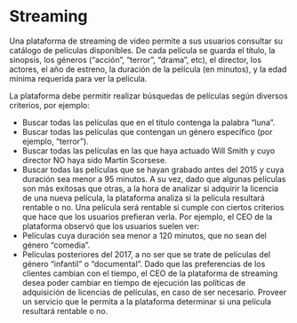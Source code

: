 # Streaming
Una plataforma de streaming de video permite a sus usuarios consultar su
catálogo de películas disponibles. De cada película se guarda el título, la sinopsis, los géneros
(“acción”, “terror”, “drama”, etc), el director, los actores, el año de estreno, la duración de la
película (en minutos), y la edad mínima requerida para ver la película.  

La plataforma debe permitir realizar búsquedas de películas según diversos criterios, por ejemplo:
- Buscar todas las películas que en el título contenga la palabra “luna”.
- Buscar todas las películas que contengan un género específico (por ejemplo, “terror”).
- Buscar todas las películas en las que haya actuado Will Smith y cuyo director NO haya sido Martin Scorsese.
- Buscar todas las películas que se hayan grabado antes del 2015 y cuya duración sea menor a 95 minutos.
A su vez, dado que algunas películas son más exitosas que otras, a la hora de analizar si
adquirir la licencia de una nueva película, la plataforma analiza si la película resultará rentable
o no. Una película será rentable si cumple con ciertos criterios que hace que los usuarios
prefieran verla. Por ejemplo, el CEO de la plataforma observó que los usuarios suelen ver:
- Películas cuya duración sea menor a 120 minutos, que no sean del género “comedia”.
- Películas posteriores del 2017, a no ser que se trate de películas del género “infantil” o “documental”.
Dado que las preferencias de los clientes cambian con el tiempo, el CEO de la plataforma de
streaming desea poder cambiar en tiempo de ejecución las políticas de adquisición de
licencias de películas, en caso de ser necesario. Proveer un servicio que le permita a la
plataforma determinar si una película resultará rentable o no.